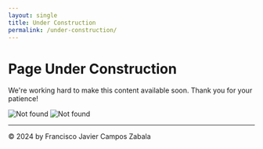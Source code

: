 ```yaml
---
layout: single
title: Under Construction
permalink: /under-construction/
---
```


# Page Under Construction

We're working hard to make this content available soon. Thank you for your patience!


<img src="{{ 'assets/img/robotuc.jpg' | relative_url }}" alt="Not found" />
<img src="{{ 'assets/img/warning-sign.jpg' | relative_url }}" alt="Not found" />


---
&copy; 2024 by Francisco Javier Campos Zabala
